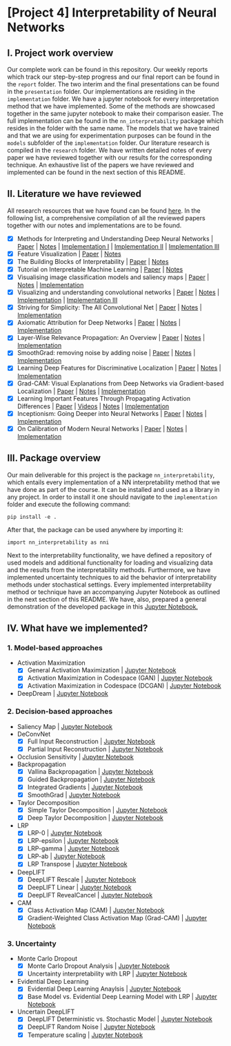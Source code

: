# [Project 4] Interpretability of Neural Networks

## I. Project work overview

Our complete work can be found in this repository. Our weekly reports which track our step-by-step progress and our final report can be found in the `report` folder. The two interim and the final presentations can be found in the `presentation` folder. Our implementations are residing in the `implementation` folder. We have a jupyter notebook for every interpretation method that we have implemented. Some of the methods are showcased together in the same jupyter notebook to make their comparison easier. The full implementation can be found in the `nn_interpretability` package which resides in the folder with the same name. The models that we have trained and that we are using for experimentation purposes can be found in the `models` subfolder of the `implementation` folder. Our literature research is compiled in the `research` folder. We have written detailed notes of every paper we have reviewed together with our results for the corresponding technique. An exhaustive list of the papers we have reviewed and implemented can be found in the next section of this README.

## II. Literature we have reviewed
All research resources that we have found can be found [here](./research/README.md). In the following list, a comprehensive compilation of all the reviewed papers together with our notes and implementations are to be found.

- [X] Methods for Interpreting and Understanding Deep Neural Networks | [Paper](https://arxiv.org/abs/1706.07979) | [Notes](./research/notes/notes_methods_from_interpreting_dnn.md) | [Implementation I](./implementation/1.Activation_Maximization.ipynb) |  [Implementation II](./implementation/8.1.LRP.ipynb) | [Implementation III](./implementation/8.2.LRP_Transpose.ipynb)
- [X] Feature Visualization | [Paper](https://distill.pub/2017/feature-visualization/) | [Notes](./research/notes/notes_feature_visualization.md) 
- [X] The Building Blocks of Interpretability | [Paper](https://distill.pub/2018/building-blocks/) | [Notes](./research/notes/notes_building_blocks.md) 
- [X] Tutorial on Interpretable Machine Learning | [Paper](http://heatmapping.org/slides/2018_MICCAI.pdf) | [Notes](./research/notes/notes_tutorial_inter_ml.md)
- [X] Visualising image classification models and saliency maps | [Paper](https://arxiv.org/pdf/1312.6034.pdf) | [Notes](./research/notes/notes_visualizing_models.md) | [Implementation](./implementation/3.Saliency_Maps.ipynb)
- [X] Visualizing and understanding convolutional networks | [Paper](https://arxiv.org/pdf/1311.2901.pdf) | [Notes](./research/notes/notes_visualize_&_understand.md) | [Implementation](./implementation/4.Deconvolution.ipynb) | [Implementation III](./implementation/5.Occlusion_Sensitivity.ipynb)
- [X] Striving for Simplicity: The All Convolutional Net | [Paper](https://arxiv.org/pdf/1412.6806.pdf) | [Notes](./research/notes/notes_striving_for_simplicity.md) | [Implementation](./implementation/6.Backpropagation.ipynb)
- [X] Axiomatic Attribution for Deep Networks | [Paper](https://arxiv.org/pdf/1703.01365.pdf) | [Notes](./research/notes/notes_axiomatic_for_dnn.md) | [Implementation](./implementation/6.Backpropagation.ipynb)
- [X] Layer-Wise Relevance Propagation: An Overview | [Paper](http://iphome.hhi.de/samek/pdf/MonXAI19.pdf) | [Notes](./research/notes/notes_lrp_overview.md) | [Implementation](./implementation/8.1.LRP.ipynb)
- [X] SmoothGrad: removing noise by adding noise | [Paper](https://arxiv.org/pdf/1706.03825.pdf) | [Notes](./research/notes/notes_smoothgrad.md) | [Implementation](./implementation/6.Backpropagation.ipynb)
- [X] Learning Deep Features for Discriminative Localization | [Paper](http://cnnlocalization.csail.mit.edu/Zhou_Learning_Deep_Features_CVPR_2016_paper.pdf) | [Notes](./research/notes/notes_cam.md) | [Implementation](./implementation/10.1.Class_Activation_Map.ipynb)
- [X] Grad-CAM: Visual Explanations from Deep Networks via Gradient-based Localization | [Paper](https://arxiv.org/pdf/1610.02391.pdf) | [Notes](./research/notes/notes_grad_cam.md) | [Implementation](./implementation/10.2.Grad_Class_Activation_Map.ipynb)
- [X] Learning Important Features Through Propagating Activation Differences
 | [Paper](https://arxiv.org/pdf/1704.02685.pdf) | [Videos](https://www.youtube.com/watch?v=v8cxYjNZAXc&list=PLJLjQOkqSRTP3cLB2cOOi_bQFw6KPGKML) | [Notes](./research/notes/notes_deeplift.md) | [Implementation](./implementation/9.DeepLIFT.ipynb)
- [X] Inceptionism: Going Deeper into Neural Networks | [Paper](https://ai.googleblog.com/2015/06/inceptionism-going-deeper-into-neural.html) | [Notes](./research/notes/notes_inceptionism.md) | [Implementation](./implementation/2.Deep_Dream.ipynb)
- [X] On Calibration of Modern Neural Networks
 | [Paper](http://proceedings.mlr.press/v70/guo17a/guo17a.pdf) | [Notes](./research/notes/notes_temperature_scaling.md) | [Implementation](./implementation/13.Uncertainty_Aware_DeepLIFT.ipynb)

## III. Package overview
Our main deliverable for this project is the package `nn_interpretability`, which entails every implementation of a NN interpretability method that we have done as part of the course. It can be installed and used as a library in any project. In order to install it one should navigate to the `implementation` folder and execute the following command:
```
pip install -e .
```
After that, the package can be used anywhere by importing it:
```
import nn_interpretability as nni
```
Next to the interpretability functionality, we have defined a repository of used models and additional functionality for loading and visualizing data and the results from the interpretability methods. Furthermore, we have implemented uncertainty techniques to aid the behavior of interpretability methods under stochastical settings.
Every implemented interpretability method or technique have an accompanying Jupyter Notebook as outlined in the next section of this README. We have, also, prepared a general demonstration of the developed package in this [Jupyter Notebook.](./implementation/14.Demo.ipynb)

## IV. What have we implemented?
### 1. Model-based approaches
 - Activation Maximization
   - [X] General Activation Maximization | [Jupyter Notebook](./implementation/1.Activation_Maximization.ipynb)
   - [X] Activation Maximization in Codespace (GAN) | [Jupyter Notebook](./implementation/1.Activation_Maximization.ipynb)
   - [X] Activation Maximization in Codespace (DCGAN) | [Jupyter Notebook](./implementation/1.Activation_Maximization.ipynb)
 - DeepDream | [Jupyter Notebook](./implementation/2.Deep_Dream.ipynb)

### 2. Decision-based approaches
 - Saliency Map | [Jupyter Notebook](./implementation/3.Saliency_Maps.ipynb)
 - DeConvNet
   - [X] Full Input Reconstruction | [Jupyter Notebook](./implementation/4.Deconvolution.ipynb)
   - [X] Partial Input Reconstruction | [Jupyter Notebook](./implementation/4.Deconvolution.ipynb)
 - Occlusion Sensitivity | [Jupyter Notebook](./implementation/5.Occlusion_Sensitivity.ipynb)
 - Backpropagation
   - [X] Vallina Backpropagation | [Jupyter Notebook](./implementation/6.Backpropagation.ipynb)
   - [X] Guided Backpropagation | [Jupyter Notebook](./implementation/6.Backpropagation.ipynb)
   - [X] Integrated Gradients | [Jupyter Notebook](./implementation/6.Backpropagation.ipynb)
   - [X] SmoothGrad | [Jupyter Notebook](./implementation/6.Backpropagation.ipynb)
 - Taylor Decomposition
   - [X] Simple Taylor Decomposition | [Jupyter Notebook](./implementation/7.Taylor_Decomposition.ipynb)
   - [X] Deep Taylor Decomposition | [Jupyter Notebook](./implementation/7.Taylor_Decomposition.ipynb)
 - LRP
   - [X] LRP-0 | [Jupyter Notebook](./implementation/8.1.LRP.ipynb)
   - [X] LRP-epsilon | [Jupyter Notebook](./implementation/8.1.LRP.ipynb)
   - [X] LRP-gamma | [Jupyter Notebook](./implementation/8.1.LRP.ipynb) 
   - [X] LRP-ab | [Jupyter Notebook](./implementation/8.1.LRP.ipynb)
   - [X] LRP Transpose | [Jupyter Notebook](./implementation/8.2.LRP_Transpose.ipynb)
 - DeepLIFT
   - [X] DeepLIFT Rescale | [Jupyter Notebook](./implementation/9.DeepLIFT.ipynb)
   - [X] DeepLIFT Linear | [Jupyter Notebook](./implementation/9.DeepLIFT.ipynb)
   - [X] DeepLIFT RevealCancel | [Jupyter Notebook](./implementation/9.DeepLIFT.ipynb)
 - CAM
   - [X] Class Activation Map (CAM) | [Jupyter Notebook](./implementation/10.1.Class_Activation_Map.ipynb)
   - [X] Gradient-Weighted Class Activation Map (Grad-CAM) | [Jupyter Notebook](./implementation/10.2.Grad_Class_Activation_Map.ipynb)

### 3. Uncertainty
 - Monte Carlo Dropout 
   - [X] Monte Carlo Dropout Analysis | [Jupyter Notebook](./implementation/11.MC_Dropout_Interpretability.ipynb)
   - [X] Uncertainty interpretability with LRP | [Jupyter Notebook](./implementation/11.MC_Dropout_Interpretability.ipynb)
 - Evidential Deep Learning
   - [X] Evidential Deep Learning Anaylsis | [Jupyter Notebook](./implementation/12.Evidential_Interpretability.ipynb)
   - [X] Base Model vs. Evidential Deep Learning Model with LRP | [Jupyter Notebook](./implementation/12.Evidential_Interpretability.ipynb)
 - Uncertain DeepLIFT
   - [X] DeepLIFT Deterministic vs. Stochastic Model | [Jupyter Notebook](./implementation/13.Uncertainty_Aware_DeepLIFT.ipynb)
   - [X] DeepLIFT Random Noise | [Jupyter Notebook](./implementation/13.Uncertainty_Aware_DeepLIFT.ipynb)
   - [X] Temperature scaling | [Jupyter Notebook](./implementation/13.Uncertainty_Aware_DeepLIFT.ipynb)
